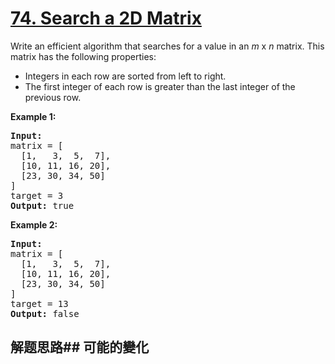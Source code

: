 # [74. Search a 2D Matrix](https://leetcode-cn.com/problems/search-a-2d-matrix/)
Write an efficient algorithm that searches for a value in an _m_ x _n_ matrix. This matrix has the following properties:


- Integers in each row are sorted from left to right.
- The first integer of each row is greater than the last integer of the previous row.

**Example 1:**


<pre><strong>Input:</strong>
matrix = [
  [1,   3,  5,  7],
  [10, 11, 16, 20],
  [23, 30, 34, 50]
]
target = 3
<strong>Output:</strong> true
</pre>

**Example 2:**


<pre><strong>Input:</strong>
matrix = [
  [1,   3,  5,  7],
  [10, 11, 16, 20],
  [23, 30, 34, 50]
]
target = 13
<strong>Output:</strong> false</pre>

## 解题思路## 可能的變化
